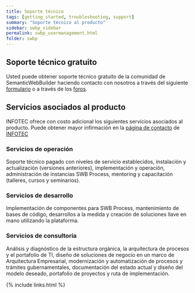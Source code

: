 ```yaml
---
title: Soporte técnico
tags: [getting_started, troubleshooting, support]
summary: "Soporte técnico al producto"
sidebar: swbp_sidebar
permalink: swbp_usermanagement.html
folder: swbp
---
```


## Soporte técnico gratuito
Usted puede obtener soporte técnico gratuito de la comunidad de SemanticWebBuilder haciendo contacto con nosotros a través del siguiente [formulario](http://www.semanticwebbuilder.org.mx/es_mx/swb/Contacto) o a través de los [foros](http://www.semanticwebbuilder.org.mx/swb/swb/Foro).

## Servicios asociados al producto
INFOTEC ofrece con costo adicional los siguientes servicios asociados al producto. Puede obtener mayor infirmación en la [página de contacto](https://www.infotec.mx/es_mx/infotec/Contacto) de [INFOTEC](https://www.infotec.mx)

### Servicios de operación
Soporte técnico pagado con niveles de servicio establecidos, instalación y actualización (versiones anteriores), implementación y operación, administración de instancias SWB Process, mentoring y capacitación (talleres, cursos y seminarios).

### Servicios de desarrollo
Implementación de componentes para SWB Process, mantenimiento de bases de código, desarrollos a la medida y creación de soluciones llave en mano utilizando la plataforma.

### Servicios de consultoría
Análisis y diagnóstico de la estructura orgánica, la arquitectura de procesos y el portafolio de TI, diseño de soluciones de negocio en un marco de Arquitectura Empresarial, modernización y automatización de procesos y trámites gubernamentales, documentación del estado actual y diseño del modelo deseado, portafolio de proyectos y ruta de implementación.

{% include links.html %}
